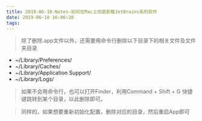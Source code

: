 ```yaml
---
title: 2019-06-10-Notes-如何在Mac上彻底卸载JetBrains系列软件
date: 2019-06-10 16:06:20
tags:
---
```


> 除了删除.app文件以外，还需要用命令行删除以下目录下的相关文件及文件夹目录

* ~/Library/Preferences/
* ~/Library/Caches/
* ~/Library/Application Support/
* ~/Library/Logs/

> 如果不会用命令行，也可以打开Finder，利用Command + Shift + G 快捷键跳转到某个目录，以此删除即可。

> 同样的，如果想要重新初始化配置，删除对应的目录，然后重启App即可

